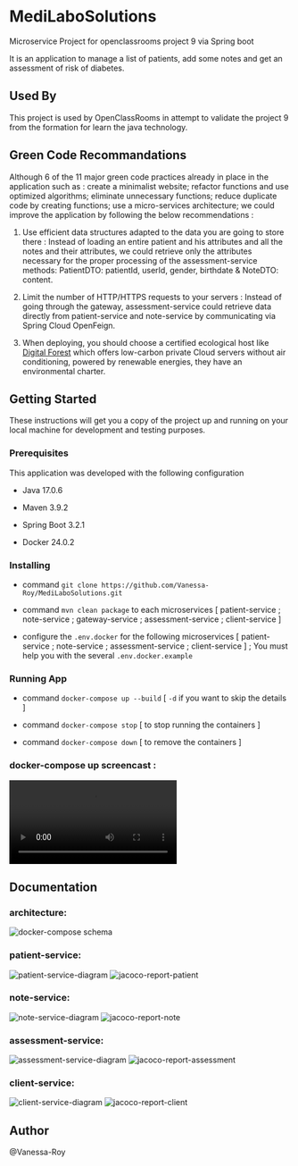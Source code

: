 # MediLaboSolutions

Microservice Project for openclassrooms project 9 via Spring boot

It is an application to manage a list of patients, add some notes and get an assessment of risk of diabetes.

## Used By

This project is used by OpenClassRooms in attempt to validate the project 9 from the formation for learn the java technology.

## Green Code Recommandations

Although 6 of the 11 major green code practices already in place in the application such as : create a minimalist website; refactor functions and use optimized algorithms; eliminate unnecessary functions; reduce duplicate code by creating functions; use a micro-services architecture; we could improve the application by following the below recommendations :

1. Use efficient data structures adapted to the data you are going to store there :
   Instead of loading an entire patient and his attributes and all the notes and their attributes, we could retrieve only the attributes necessary for the proper processing of the assessment-service methods: PatientDTO: patientId, userId, gender, birthdate & NoteDTO: content.

2. Limit the number of HTTP/HTTPS requests to your servers :
   Instead of going through the gateway, assessment-service could retrieve data directly from patient-service and note-service by communicating via Spring Cloud OpenFeign.

3. When deploying, you should choose a certified ecological host like [Digital Forest](https://digitalforest.fr/) which offers low-carbon private Cloud servers without air conditioning, powered by renewable energies, they have an environmental charter.

## Getting Started

These instructions will get you a copy of the project up and running on your local machine for development and testing purposes.

### Prerequisites

This application was developed with the following configuration

- Java 17.0.6

- Maven 3.9.2

- Spring Boot 3.2.1

- Docker 24.0.2

### Installing

- command `git clone https://github.com/Vanessa-Roy/MediLaboSolutions.git`

- command `mvn clean package` to each microservices [ patient-service ; note-service ; gateway-service ; assessment-service ; client-service ]

- configure the `.env.docker` for the following microservices [ patient-service ; note-service ; assessment-service ; client-service ] ; You must help you with the several `.env.docker.example`

### Running App

- command `docker-compose up --build` [ `-d` if you want to skip the details ]

- command `docker-compose stop` [ to stop running the containers ]

- command `docker-compose down` [ to remove the containers ]

### docker-compose up screencast :

<video src="docker-compose-up-screecast.mp4" controls title="Title"></video>

## Documentation

### architecture:

![docker-compose schema](docker-compose.png)

### patient-service:

![patient-service-diagram](diagram-class-patient-service.png)
![jacoco-report-patient](jacoco-report-patient-service.png)

### note-service:

![note-service-diagram](diagram-class-note-service.png)
![jacoco-report-note](jacoco-report-note-service.png)

### assessment-service:

![assessment-service-diagram](diagram-class-assessment-service.png)
![jacoco-report-assessment](jacoco-report-assessment-service.png)

### client-service:

![client-service-diagram](diagram-class-client-service-1.png)
![jacoco-report-client](jacoco-report-client-service.png)

## Author

@Vanessa-Roy
